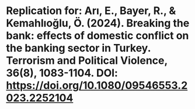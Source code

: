 # Replication for: Arı, E., Bayer, R., & Kemahlıoğlu, Ö. (2024). Breaking the bank: effects of domestic conflict on the banking sector in Turkey. Terrorism and Political Violence, 36(8), 1083-1104. DOI: https://doi.org/10.1080/09546553.2023.2252104
